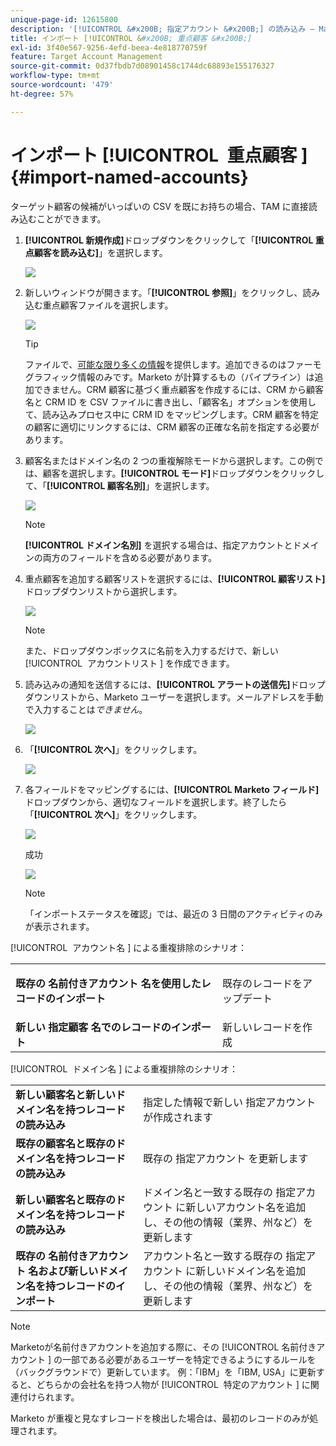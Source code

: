 ```yaml
---
unique-page-id: 12615800
description: '[!UICONTROL &#x200B; 指定アカウント &#x200B;] の読み込み – Marketo ドキュメント – 製品ドキュメント'
title: インポート [!UICONTROL &#x200B; 重点顧客 &#x200B;]
exl-id: 3f40e567-9256-4efd-beea-4e818770759f
feature: Target Account Management
source-git-commit: 0d37fbdb7d08901458c1744dc68893e155176327
workflow-type: tm+mt
source-wordcount: '479'
ht-degree: 57%

---
```


# インポート [!UICONTROL &#x200B; 重点顧客 &#x200B;] {#import-named-accounts}

ターゲット顧客の候補がいっぱいの CSV を既にお持ちの場合、TAM に直接読み込むことができます。

1. **[!UICONTROL 新規作成]**&#x200B;ドロップダウンをクリックして「**[!UICONTROL 重点顧客を読み込む]**」を選択します。

   ![](assets/inaone.png)

1. 新しいウィンドウが開きます。「**[!UICONTROL 参照]**」をクリックし、読み込む重点顧客ファイルを選択します。

   ![](assets/inatwo.png)

   >[!TIP]
   >
   >ファイルで、[可能な限り多くの情報](/help/marketo/product-docs/target-account-management/target/named-accounts/named-account-overview.md#named-account-attributes)を提供します。追加できるのはファーモグラフィック情報のみです。Marketo が計算するもの（パイプライン）は追加できません。CRM 顧客に基づく重点顧客を作成するには、CRM から顧客名と CRM ID を CSV ファイルに書き出し、「顧客名」オプションを使用して、読み込みプロセス中に CRM ID をマッピングします。CRM 顧客を特定の顧客に適切にリンクするには、CRM 顧客の正確な名前を指定する必要があります。

1. 顧客名またはドメイン名の 2 つの重複解除モードから選択します。この例では、顧客を選択します。**[!UICONTROL モード]**&#x200B;ドロップダウンをクリックして、「**[!UICONTROL 顧客名別]**」を選択します。

   ![](assets/inathree.png)

   >[!NOTE]
   >
   >**[!UICONTROL ドメイン名別]** を選択する場合は、指定アカウントとドメインの両方のフィールドを含める必要があります。

1. 重点顧客を追加する顧客リストを選択するには、**[!UICONTROL 顧客リスト]**&#x200B;ドロップダウンリストから選択します。

   ![](assets/inafour.png)

   >[!NOTE]
   >
   >また、ドロップダウンボックスに名前を入力するだけで、新しい [!UICONTROL &#x200B; アカウントリスト &#x200B;] を作成できます。

1. 読み込みの通知を送信するには、**[!UICONTROL アラートの送信先]**&#x200B;ドロップダウンリストから、Marketo ユーザーを選択します。メールアドレスを手動で入力することは&#x200B;_できません_。

   ![](assets/inafive-2.png)

1. 「**[!UICONTROL 次へ]**」をクリックします。

   ![](assets/inasix-2.png)

1. 各フィールドをマッピングするには、**[!UICONTROL Marketo フィールド]**&#x200B;ドロップダウンから、適切なフィールドを選択します。終了したら「**[!UICONTROL 次へ]**」をクリックします。

   ![](assets/inaseven.png)

   成功

   ![](assets/inanine.png)

   >[!NOTE]
   >
   >「インポートステータスを確認」では、最近の 3 日間のアクティビティのみが表示されます。

[!UICONTROL &#x200B; アカウント名 &#x200B;] による重複排除のシナリオ：

<table> 
 <tbody> 
  <tr> 
   <td><strong>既存の <span class="uicontrol"> 名前付きアカウント </span> 名を使用したレコードのインポート</strong></td> 
   <td><p>既存のレコードをアップデート</p></td> 
  </tr> 
  <tr> 
   <td><strong>新しい <span class="uicontrol"> 指定顧客 </span> 名でのレコードのインポート</strong></td> 
   <td>新しいレコードを作成</td> 
  </tr> 
 </tbody> 
</table>

[!UICONTROL &#x200B; ドメイン名 &#x200B;] による重複排除のシナリオ：

<table> 
 <tbody> 
  <tr> 
   <td><strong>新しい顧客名と新しいドメイン名を持つレコードの読み込み</strong></td> 
   <td>指定した情報で新しい <span class="uicontrol"> 指定アカウント </span> が作成されます</td> 
  </tr> 
  <tr> 
   <td><strong>既存の顧客名と既存のドメイン名を持つレコードの読み込み</strong></td> 
   <td>既存の <span class="uicontrol"> 指定アカウント </span> を更新します</td> 
  </tr> 
   <tr> 
   <td><strong>新しい顧客名と既存のドメイン名を持つレコードの読み込み</strong></td> 
   <td>ドメイン名と一致する既存の <span class="uicontrol"> 指定アカウント </span> に新しいアカウント名を追加し、その他の情報（業界、州など）を更新します</td> 
  </tr> 
  <tr> 
   <td><strong>既存の <span class="uicontrol"> 名前付きアカウント </span> 名および新しいドメイン名を持つレコードのインポート</strong></td> 
   <td>アカウント名と一致する既存の <span class="uicontrol"> 指定アカウント </span> に新しいドメイン名を追加し、その他の情報（業界、州など）を更新します</td> 
  </tr> 
 </tbody> 
</table>

>[!NOTE]
>
>Marketoが名前付きアカウントを追加する際に、その [!UICONTROL &#x200B; 名前付きアカウント &#x200B;] の一部である必要があるユーザーを特定できるようにするルールを（バックグラウンドで）更新しています。 例：「IBM」を「IBM, USA」に更新すると、どちらかの会社名を持つ人物が [!UICONTROL &#x200B; 特定のアカウント &#x200B;] に関連付けられます。

Marketo が重複と見なすレコードを検出した場合は、最初のレコードのみが処理されます。

